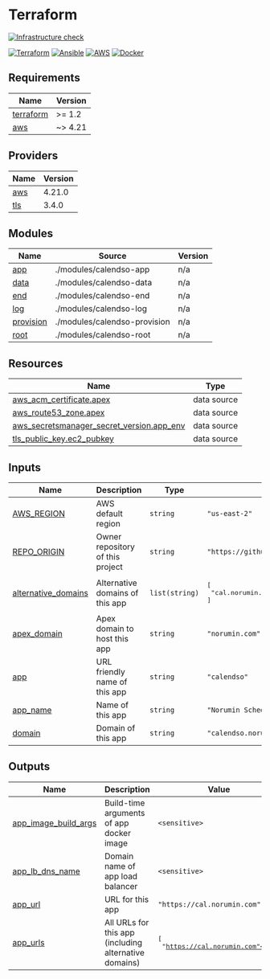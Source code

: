 # Terraform

[![Infrastructure check](https://github.com/norumin/calendso/actions/workflows/check.yml/badge.svg)](https://github.com/norumin/calendso/actions/workflows/check.yml)

[![Terraform](https://img.shields.io/badge/terraform-%235835CC.svg?style=for-the-badge&logo=terraform&logoColor=white)](https://terraform.io/)
[![Ansible](https://img.shields.io/badge/ansible-%231A1918.svg?style=for-the-badge&logo=ansible&logoColor=white)](https://ansible.com/)
[![AWS](https://img.shields.io/badge/AWS-%23FF9900.svg?style=for-the-badge&logo=amazon-aws&logoColor=white)](https://aws.amazon.com/)
[![Docker](https://img.shields.io/badge/docker-%230db7ed.svg?style=for-the-badge&logo=docker&logoColor=white)](https://docker.com/)

<!-- BEGIN_TF_DOCS -->
## Requirements

| Name | Version |
|------|---------|
| <a name="requirement_terraform"></a> [terraform](#requirement\_terraform) | >= 1.2 |
| <a name="requirement_aws"></a> [aws](#requirement\_aws) | ~> 4.21 |

## Providers

| Name | Version |
|------|---------|
| <a name="provider_aws"></a> [aws](#provider\_aws) | 4.21.0 |
| <a name="provider_tls"></a> [tls](#provider\_tls) | 3.4.0 |

## Modules

| Name | Source | Version |
|------|--------|---------|
| <a name="module_app"></a> [app](#module\_app) | ./modules/calendso-app | n/a |
| <a name="module_data"></a> [data](#module\_data) | ./modules/calendso-data | n/a |
| <a name="module_end"></a> [end](#module\_end) | ./modules/calendso-end | n/a |
| <a name="module_log"></a> [log](#module\_log) | ./modules/calendso-log | n/a |
| <a name="module_provision"></a> [provision](#module\_provision) | ./modules/calendso-provision | n/a |
| <a name="module_root"></a> [root](#module\_root) | ./modules/calendso-root | n/a |

## Resources

| Name | Type |
|------|------|
| [aws_acm_certificate.apex](https://registry.terraform.io/providers/hashicorp/aws/latest/docs/data-sources/acm_certificate) | data source |
| [aws_route53_zone.apex](https://registry.terraform.io/providers/hashicorp/aws/latest/docs/data-sources/route53_zone) | data source |
| [aws_secretsmanager_secret_version.app_env](https://registry.terraform.io/providers/hashicorp/aws/latest/docs/data-sources/secretsmanager_secret_version) | data source |
| [tls_public_key.ec2_pubkey](https://registry.terraform.io/providers/hashicorp/tls/latest/docs/data-sources/public_key) | data source |

## Inputs

| Name | Description | Type | Default | Required |
|------|-------------|------|---------|:--------:|
| <a name="input_AWS_REGION"></a> [AWS\_REGION](#input\_AWS\_REGION) | AWS default region | `string` | `"us-east-2"` | no |
| <a name="input_REPO_ORIGIN"></a> [REPO\_ORIGIN](#input\_REPO\_ORIGIN) | Owner repository of this project | `string` | `"https://github.com/norumin/calendso.git"` | no |
| <a name="input_alternative_domains"></a> [alternative\_domains](#input\_alternative\_domains) | Alternative domains of this app | `list(string)` | <pre>[<br>  "cal.norumin.com"<br>]</pre> | no |
| <a name="input_apex_domain"></a> [apex\_domain](#input\_apex\_domain) | Apex domain to host this app | `string` | `"norumin.com"` | no |
| <a name="input_app"></a> [app](#input\_app) | URL friendly name of this app | `string` | `"calendso"` | no |
| <a name="input_app_name"></a> [app\_name](#input\_app\_name) | Name of this app | `string` | `"Norumin Scheduling System"` | no |
| <a name="input_domain"></a> [domain](#input\_domain) | Domain of this app | `string` | `"calendso.norumin.com"` | no |

## Outputs

| Name | Description | Value | Sensitive |
|------|-------------|-------|:---------:|
| <a name="output_app_image_build_args"></a> [app\_image\_build\_args](#output\_app\_image\_build\_args) | Build-time arguments of app docker image | `<sensitive>` | yes |
| <a name="output_app_lb_dns_name"></a> [app\_lb\_dns\_name](#output\_app\_lb\_dns\_name) | Domain name of app load balancer | `<sensitive>` | yes |
| <a name="output_app_url"></a> [app\_url](#output\_app\_url) | URL for this app | `"https://cal.norumin.com"` | no |
| <a name="output_app_urls"></a> [app\_urls](#output\_app\_urls) | All URLs for this app (including alternative domains) | <pre>[<br>  "https://cal.norumin.com"<br>]</pre> | no |
<!-- END_TF_DOCS -->
